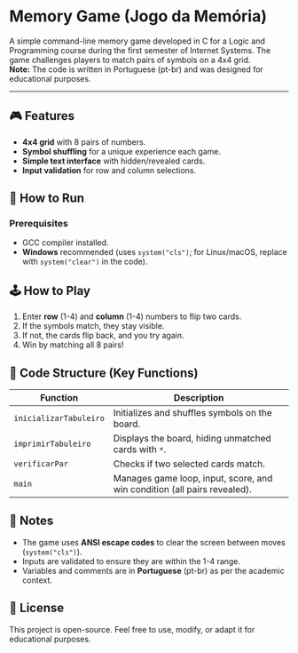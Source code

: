 # Memory Game (Jogo da Memória)

A simple command-line memory game developed in C for a Logic and Programming course during the first semester of Internet Systems. The game challenges players to match pairs of symbols on a 4x4 grid.  
**Note:** The code is written in Portuguese (pt-br) and was designed for educational purposes.

---

## 🎮 Features
- **4x4 grid** with 8 pairs of numbers.
- **Symbol shuffling** for a unique experience each game.
- **Simple text interface** with hidden/revealed cards.
- **Input validation** for row and column selections.

## 🚀 How to Run
### Prerequisites
- GCC compiler installed.
- **Windows** recommended (uses `system("cls")`; for Linux/macOS, replace with `system("clear")` in the code).

## 🕹️ How to Play
1. Enter **row** (1-4) and **column** (1-4) numbers to flip two cards.
2. If the symbols match, they stay visible.
3. If not, the cards flip back, and you try again.
4. Win by matching all 8 pairs!

## 🧠 Code Structure (Key Functions)
| Function               | Description                                                                 |
|------------------------|-----------------------------------------------------------------------------|
| `inicializarTabuleiro` | Initializes and shuffles symbols on the board.                              |
| `imprimirTabuleiro`    | Displays the board, hiding unmatched cards with `*`.                       |
| `verificarPar`         | Checks if two selected cards match.                                        |
| `main`                 | Manages game loop, input, score, and win condition (all pairs revealed).    |

## 📝 Notes
- The game uses **ANSI escape codes** to clear the screen between moves (`system("cls")`).
- Inputs are validated to ensure they are within the 1-4 range.
- Variables and comments are in **Portuguese** (pt-br) as per the academic context.

## 📜 License
This project is open-source. Feel free to use, modify, or adapt it for educational purposes.

